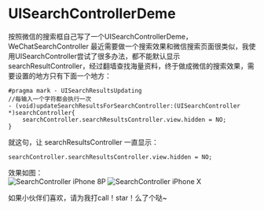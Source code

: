 # UISearchControllerDeme
按照微信的搜索框自己写了一个UISearchControllerDeme，WeChatSearchController
最近需要做一个搜索效果和微信搜索页面很类似，我使用UISearchController尝试了很多办法，都不能默认显示searchResultController，经过翻墙查找海量资料，终于做成微信的搜索效果，需要设置的地方只有下面一个地方：
```
#pragma mark - UISearchResultsUpdating
//每输入一个字符都会执行一次
- (void)updateSearchResultsForSearchController:(UISearchController *)searchController{
    searchController.searchResultsController.view.hidden = NO;
}
```
就这句，让 searchResultsController 一直显示：

```
searchController.searchResultsController.view.hidden = NO;
```
效果如图：<br>
![SearchController iPhone 8P](http://img.blog.csdn.net/20171214133414034?watermark/2/text/aHR0cDovL2Jsb2cuY3Nkbi5uZXQvYml5dWh1YXBpbmc=/font/5a6L5L2T/fontsize/400/fill/I0JBQkFCMA==/dissolve/70/gravity/SouthEast)
![SearchController iPhone X](http://img.blog.csdn.net/20171214133900360?watermark/2/text/aHR0cDovL2Jsb2cuY3Nkbi5uZXQvYml5dWh1YXBpbmc=/font/5a6L5L2T/fontsize/400/fill/I0JBQkFCMA==/dissolve/70/gravity/SouthEast)

如果小伙伴们喜欢，请为我打call！star！么了个哒~
